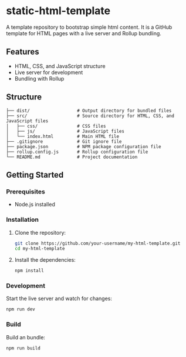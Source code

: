 # static-html-template
A template repository to bootstrap simple html content.
It is a GitHub template for HTML pages with a live server and Rollup bundling.


## Features

- HTML, CSS, and JavaScript structure
- Live server for development
- Bundling with Rollup

## Structure
```
├── dist/                  # Output directory for bundled files
├── src/                   # Source directory for HTML, CSS, and JavaScript files
│   ├── css/               # CSS files
│   ├── js/                # JavaScript files
│   └── index.html         # Main HTML file
├── .gitignore             # Git ignore file
├── package.json           # NPM package configuration file
├── rollup.config.js       # Rollup configuration file
└── README.md              # Project documentation
```

## Getting Started

### Prerequisites

- Node.js installed

### Installation

1. Clone the repository:

    ```sh
    git clone https://github.com/your-username/my-html-template.git
    cd my-html-template
    ```

2. Install the dependencies:

    ```sh
    npm install
    ```

### Development

Start the live server and watch for changes:

```sh
npm run dev
```

### Build

Build an bundle:

```sh
npm run build
```
